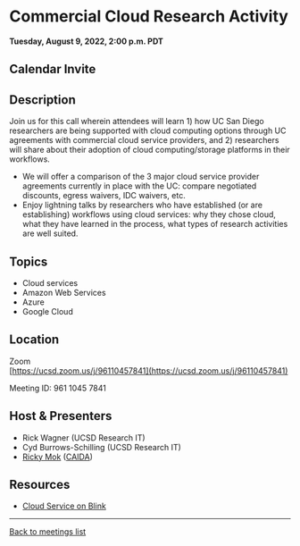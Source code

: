 # Commercial Cloud Research Activity
**Tuesday, August 9, 2022, 2:00 p.m. PDT**

## Calendar Invite

<div class="atcb" style="display:none;">
{
  "name": "UCSD RCD Community Meeting: Commercial Cloud Research Activity",
  "description": "Join us for this call wherein attendees will learn 1) how UC San Diego researchers are being supported with cloud computing options through UC agreements with commercial cloud service providers, and 2) researchers will share about their adoption of cloud computing/storage platforms in their workflows.<br><br>More information: [url]https://ucsd-rcd.github.io/meetings/events/2022-08-09-Commercial-Cloud-Research-Activity.html[/url]<br><br>Zoom link: https://ucsd.zoom.us/j/96110457841",
  "startDate":"2022-08-09",
  "endDate":"2022-08-09",
  "startTime":"14:00",
  "endTime":"15:00",
  "timeZone":"America/Los_Angeles",
  "location":"https://ucsd.zoom.us/j/96110457841",
  "options": [
      "Apple",
      "Google",
      "iCal",
      "Microsoft365",
      "Outlook.com"
  ]
}
</div>

## Description

Join us for this call wherein attendees will learn 1) how UC San Diego researchers are being supported with cloud computing options through UC agreements with commercial cloud service providers, and 2) researchers will share about their adoption of cloud computing/storage platforms in their workflows.

* We will offer a comparison of the 3 major cloud service provider agreements currently in place with the UC: compare negotiated discounts, egress waivers, IDC waivers, etc.
* Enjoy lightning talks by researchers who have established (or are establishing) workflows using cloud services: why they chose cloud, what they have learned in the process, what types of research activities are well suited.

## Topics

* Cloud services
* Amazon Web Services
* Azure
* Google Cloud

## Location

Zoom<br>
[https://ucsd.zoom.us/j/96110457841](https://ucsd.zoom.us/j/96110457841)

Meeting ID: 961 1045 7841

## Host & Presenters

* Rick Wagner (UCSD Research IT)
* Cyd Burrows-Schilling (UCSD Research IT)
* [Ricky Mok](https://catalog.caida.org/details/paper/2021_measuring_network_performance) ([CAIDA](https://www.caida.org))

## Resources

* [Cloud Service on Blink](https://blink.ucsd.edu/technology/cloud/index.html)

---

[Back to meetings list](/meetings/)
